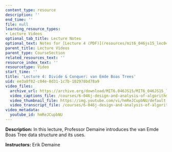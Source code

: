 ```yaml
---
content_type: resource
description: ''
end_time: ''
file: null
learning_resource_types:
- Lecture Videos
optional_tab_title: Lecture Notes
optional_text: Notes for [Lecture 4 (PDF)](resources/mit6_046js15_lec04) are available.
parent_title: Lecture Videos
parent_type: CourseSection
related_resources_text: ''
resource_index_text: ''
resourcetype: Video
start_time: ''
title: 'Lecture 4: Divide & Conquer: van Emde Boas Trees'
uid: ee3a8f82-c04e-8d31-1c7b-102978bd78a9
video_files:
  archive_url: https://archive.org/download/MIT6.046JS15/MIT6_046JS15_lec04_300k.mp4
  video_captions_file: /courses/6-046j-design-and-analysis-of-algorithms-spring-2015/0320c487d92e557ab8499475a32a9267_hmReJCupbNU.vtt
  video_thumbnail_file: https://img.youtube.com/vi/hmReJCupbNU/default.jpg
  video_transcript_file: /courses/6-046j-design-and-analysis-of-algorithms-spring-2015/2afff3384e87750b2a409296d47f7891_hmReJCupbNU.pdf
video_metadata:
  youtube_id: hmReJCupbNU
---
```


**Description:** In this lecture, Professor Demaine introduces the van Emde Boas Tree data structure and its uses.

**Instructors:** Erik Demaine